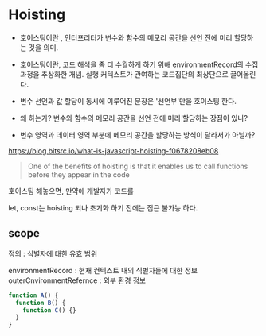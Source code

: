 # Hoisting

- 호이스팅이란 , 인터프리터가 변수와 함수의 메모리 공간을 선언 전에 미리 할당하는 것을 의미.
- 호이스팅이란, 코드 해석을 좀 더 수월하게 하기 위해 environmentRecord의 수집과정을 추상화한 개념. 실행 커텍스트가 관여하는 코드집단의 최상단으로 끌어올린다. 
- 변수 선언과 값 할당이 동시에 이루어진 문장은 '선언부'만을 호이스팅 한다.

- 왜 하는가? 변수와 함수의 메모리 공간을 선언 전에 미리 할당하는 장점이 있나?

- 변수 영역과 데이터 영역 부분에 메모리 공간을 할당하는 방식이 달라서가 아닐까?

https://blog.bitsrc.io/what-is-javascript-hoisting-f0678208eb08

> One of the benefits of hoisting is that it enables us to call functions before they appear in the code

호이스팅 해놓으면, 만약에 개발자가 코드를

let, const는 hoisting 되나 초기화 하기 전에는 접근 불가능 하다.

## scope

정의 : 식별자에 대한 유효 범위

environmentRecord : 현재 컨텍스트 내의 식별자들에 대한 정보
outerCnvironmentRefernce : 외부 환경 정보

```javascript
function A() {
  function B() {
    function C() {}
  }
}
```
